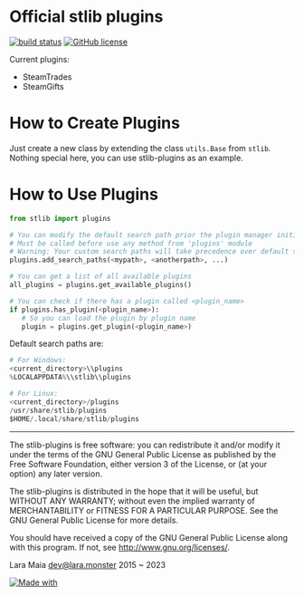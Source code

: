 Official stlib plugins
======================

[![build status](https://badges.lara.monster/calendulish/.github/stlib-plugins-build)](https://github.com/calendulish/stlib-plugins/actions/workflows/build.yml)
[![GitHub license](https://img.shields.io/badge/license-GPLv3-brightgreen.svg?style=flat)](https://www.gnu.org/licenses/gpl-3.0.html)

Current plugins:

- SteamTrades
- SteamGifts

How to Create Plugins
=====================

Just create a new class by extending the class `utils.Base` from `stlib`.  
Nothing special here, you can use stlib-plugins as an example.

How to Use Plugins
==================

```python
from stlib import plugins

# You can modify the default search path prior the plugin manager initialization
# Must be called before use any method from 'plugins' module
# Warning: Your custom search paths will take precedence over default search paths
plugins.add_search_paths(<mypath>, <anotherpath>, ...)

# You can get a list of all available plugins
all_plugins = plugins.get_available_plugins()

# You can check if there has a plugin called <plugin_name>
if plugins.has_plugin(<plugin_name>):
   # So you can load the plugin by plugin name
   plugin = plugins.get_plugin(<plugin_name>)
```

Default search paths are:

```python
# For Windows:
<current_directory>\\plugins  
%LOCALAPPDATA%\\stlib\\plugins

# For Linux:
<current_directory>/plugins  
/usr/share/stlib/plugins  
$HOME/.local/share/stlib/plugins
```

___________________________________________________________________________________________

The stlib-plugins is free software: you can redistribute it and/or modify it under the terms of the GNU General Public License as published by the Free Software Foundation, either version 3 of the License, or (at your option) any later version.

The stlib-plugins is distributed in the hope that it will be useful, but WITHOUT ANY WARRANTY; without even the implied warranty of MERCHANTABILITY or FITNESS FOR A PARTICULAR PURPOSE. See the GNU General Public License for more details.

You should have received a copy of the GNU General Public License along with this program. If not, see http://www.gnu.org/licenses/.

Lara Maia <dev@lara.monster> 2015 ~ 2023

[![Made with](https://img.shields.io/badge/made%20with-girl%20power-f070D0.svg?longCache=true&style=for-the-badge)](https://lara.monster)
